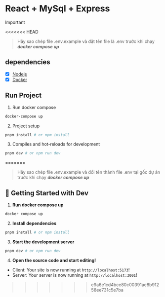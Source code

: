 # React + MySql + Express

> [!IMPORTANT]
<<<<<<< HEAD
> Hãy sao chép file .env.example và đặt tên file là .env trước khi chạy ***docker compose up***

## dependencies
- [x] [Nodejs](https://nodejs.org/en/)
- [x] [Docker](https://www.docker.com/)

## Run Project
1. Run docker compose
```sh
docker-compose up
```
2. Project setup
```sh
pnpm install # or npm install
```
3. Compiles and hot-reloads for development
```sh
pnpm dev # or npm run dev
```
=======
> Hãy sao chép file .env.example và đổi tên thành file .env tại gốc dự án trước khi chạy ***docker compose up***

## 🚀 Getting Started with Dev

1. **Run docker compose up**

```sh
docker compose up
```

2. **Install dependencies**

```sh
pnpm install # or npm install
```
3. **Start the development server**

```sh
pnpm dev # or npm run dev
```
4. **Open the source code and start editing!**
- Client: Your site is now running at `http://localhost:5173`!
- Server: Your server is now running at `http://localhost:3001`!
>>>>>>> e9a6e1cd4bce80c00391ae8b91258ee731c5e7ba

